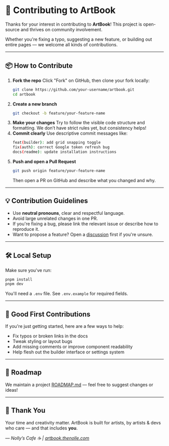 # 🤝 Contributing to ArtBook

Thanks for your interest in contributing to **ArtBook**!
This project is open-source and thrives on community involvement.

Whether you're fixing a typo, suggesting a new feature, or building out entire pages — we welcome all kinds of contributions.

---

## 📦 How to Contribute

1. **Fork the repo**
   Click "Fork" on GitHub, then clone your fork locally:
   ```sh
   git clone https://github.com/your-username/artbook.git
   cd artbook
	 ```
2. **Create a new branch**
	 ```sh
	 git checkout -b feature/your-feature-name
	 ```
3. **Make your changes**
	 Try to follow the visible code structure and formatting. We don’t have strict rules yet, but consistency helps!
4. **Commit clearly** Use descriptive commit messages like:
	 ```sh
	 feat(builder): add grid snapping toggle
   fix(auth): correct Google token refresh bug
	 docs(readme): update installation instructions
	 ```
5. **Push and open a Pull Request**
	 ```sh
	 git push origin feature/your-feature-name
	 ```
	 Then open a PR on GitHub and describe what you changed and why.

---

## 💡 Contribution Guidelines

- Use **neutral pronouns**, clear and respectful language.
- Avoid large unrelated changes in one PR.
- If you're fixing a bug, please link the relevant issue or describe how to reproduce it.
- Want to propose a feature? Open a [discussion](https://github.com/nollyscafe/artbook/discussions) first if you're unsure.

---

## 🛠️ Local Setup

Make sure you've run:
```sh
pnpm install
pnpm dev
```
You'll need a `.env` file. See `.env.example` for required fields.

---

## 🌈 Good First Contributions

If you're just getting started, here are a few ways to help:
- Fix typos or broken links in the docs
- Tweak styling or layout bugs
- Add missing comments or improve component readability
- Help flesh out the builder interface or settings system

---

## 📌 Roadmap

We maintain a project [ROADMAP.md](./ROADMAP.md) — feel free to suggest changes or ideas!

---

## 🙌 Thank You

Your time and creativity matter.
ArtBook is built for artists, by artists & devs who care — and that includes **you**.

*— Nolly’s Cafe ☕ | [artbook.thenolle.com](https://artbook.thenolle.com)*

